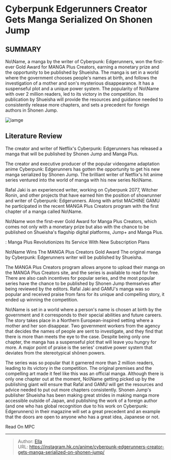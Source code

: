 # Cyberpunk Edgerunners  Creator Gets Manga Serialized On Shonen Jump


## SUMMARY 



  No\Name, a manga by the writer of Cyberpunk: Edgerunners, won the first-ever Gold Award for MANGA Plus Creators, earning a monetary prize and the opportunity to be published by Shueisha.   The manga is set in a world where the government chooses people&#39;s names at birth, and follows the investigation of a mother and son&#39;s mysterious disappearance. It has a suspenseful plot and a unique power system.   The popularity of No\Name with over 2 million readers, led to its victory in the competition. Its publication by Shueisha will provide the resources and guidance needed to consistently release more chapters, and sets a precedent for foreign authors in Shonen Jump.  

![iamge](https://static1.srcdn.com/wordpress/wp-content/uploads/2023/12/no-name-manga-cover.jpg)

## Literature Review

The creator and writer of Netflix&#39;s Cyberpunk: Edgerunners has released a manga that will be published by Shonen Jump and Manga Plus.




The creator and executive producer of the popular videogame adaptation anime Cyberpunk: Edgerunners has gotten the opportunity to get his new manga serialized by Shonen Jump. The brilliant writer of Netflix&#39;s hit anime series ventured into the world of manga with his new series No\Name.




Rafal Jaki is an experienced writer, working on Cyberpunk 2077, Witcher Ronin, and other projects that have earned him the position of showrunner and writer of Cyberpunk: Edgerunners. Along with artist MACHINE GAMU he participated in the recent MANGA Plus Creators program with the first chapter of a manga called No\Name.


 

No\Name won the first-ever Gold Award for Manga Plus Creators, which comes not only with a monetary prize but also with the chance to be published on Shueisha&#39;s flagship digital platforms, Jump&#43; and Manga Plus.

 : Manga Plus Revolutionizes Its Service With New Subscription Plans


 No\Name Wins The MANGA Plus Creators Gold Award 
The original manga by Cyberpunk: Edgerunners writer will be published by Shueisha.
         




The MANGA Plus Creators program allows anyone to upload their manga on the MANGA Plus Creators site, and the series is available to read for free. There are also cash incentives for popular series, and the most popular series have the chance to be published by Shonen Jump themselves after being reviewed by the editors. Rafal Jaki and GAMU&#39;s manga was so popular and received praise from fans for its unique and compelling story, it ended up winning the competition.

No\Name is set in a world where a person&#39;s name is chosen at birth by the government and it corresponds to their special abilities and future careers. The story takes place in a Northern European-inspired setting where a mother and her son disappear. Two government workers from the agency that decides the names of people are sent to investigate, and they find that there is more than meets the eye to the case. Despite being only one chapter, the manga has a suspenseful plot that will leave you hungry for more. A major point of praise is the series&#39; creative power system that deviates from the stereotypical shōnen powers.





 

The series was so popular that it garnered more than 2 million readers, leading to its victory in the competition. The original premises and the compelling art made it feel like this was an official manga. Although there is only one chapter out at the moment, No\Name getting picked up by the publishing giant will ensure that Rafal and GAMU will get the resources and advice needed to put out more chapters consistently. Shonen Jump&#39;s publisher Shueisha has been making great strides in making manga more accessible outside of Japan, and publishing the work of a foreign author (and one who has global recognition due to his work on Cyberpunk: Edgerunners) in their magazine will set a great precedent and an example that the doors are open to anyone who has a great idea, Japanese or not.




Read On MPC



---

> Author: [Ella](https://instagram.hk.cn/)  
> URL: https://instagram.hk.cn/anime/cyberpunk-edgerunners-creator-gets-manga-serialized-on-shonen-jump/  


